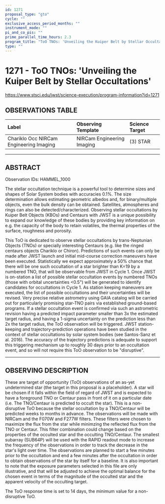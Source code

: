 ```yaml
---
id: 1271
proposal_type: "gto"
cycle: ""
exclusive_access_period_months: ""
instrument_mode: ""
pi_and_co_pis: ""
prime_parallel_time_hours: 2.3
program_title: "ToO TNOs: 'Unveiling the Kuiper Belt by Stellar Occultations'"
type: ""
---
```

# 1271 - ToO TNOs: 'Unveiling the Kuiper Belt by Stellar Occultations'
https://www.stsci.edu/jwst/science-execution/program-information?id=1271
## OBSERVATIONS TABLE
| Label                               | Observing Template             | Science Target |
| :---------------------------------- | :----------------------------- | :------------- |
| Chariklo Occ NIRCam Engineering Imaging | NIRCam Engineering Imaging | (3) STAR       |

---

## ABSTRACT

Observation IDs: HAMMEL_1000

The stellar occultation technique is a powerful tool to determine sizes and shapes of Solar System bodies with accuracies 0.1%. The size determination allows estimating geometric albedos and, for binary/multiple objects, even the bulk density can be obtained. Satellites, atmospheres and rings can also be detected/characterized. Observing stellar occultations by Kuiper Belt Objects (KBOs) and Centaurs with JWST is a unique possibility to expand our knowledge of these bodies by providing key information on e.g. the capacity of the body to retain volatiles, the thermal properties of the surface, roughness and porosity.

This ToO is dedicated to observe stellar occultations by trans-Neptunian Objects (TNOs) or specially interesting Centaurs (e.g. like the ringed centaurs objects Chariklo or Chiron). Predictions of such events can only be made after JWST launch and initial mid-course correction maneuvers have been executed. Statistically we expect approximately a 50% chance that there will be one such occultation of a star brighter than K=19 by a numbered TNO, that will be observable from JWST in Cycle 1. Once JWST is on-station a list of possible stellar occultation events by numbered TNOs (those with orbital uncertainties <0.5") will be generated to identify candidates for occultations in Cycle 1. As station keeping maneuvers are executed, the list of possible occultations and their uncertainties will be revised. Very precise relative astrometry using GAIA catalog will be carried out for particularly promising star-TNO pairs via established ground-based programs. If a stellar occultation event is confirmed via such an astrometric revision having a predicted impact parameter smaller than 3x the estimated target radius, and having a 1-sigma uncertainty on the prediction less than 2x the target radius, the ToO observation will be triggered. JWST station-keeping and trajectory-prediction operations have been studied in the context of stellar occultations by solar system bodies (see Santos-Sanz et al. 2016). The accuracy of the trajectory predictions is adequate to support this triggering mechanism up to roughly 30 days prior to an occultation event, and so will not require this ToO observation to be "disruptive".

---

## OBSERVING DESCRIPTION

These are target of opportunity (ToO) observations of an as-yet undetermined star (the target in this proposal is a placeholder). A star will be chosen if it falls within the field of regard of JWST and is expected to have a foreground TNO or Centaur pass in front of it on a particular date (i.e. The TNO/Centaur is predicted to occult the star). This is a non-disruptive ToO because the stellar occultation by a TNO/Centaur will be predicted weeks to months in advance. The observations will be made with NIRCam and the F070W and F277W filters. These filters were chosen to maximize the flux from the star while minimzing the reflected flux from the TNO or Centaur. This filter combination could change based on the properties of the occulted star and the occulting TNO/Centaur. The smallest subarray (SUB64P) will be used with the RAPID readout mode to increase the frequency of the observations in order to track the decrease in the star's light over time. The observations are planned to start a few minutes prior to the occultation and end a few minutes after the occultation in order to obtain observations of the star by itself for a baseline. It is also important to note that the exposure parameters selected in this file are only illustrative, and that will be adjusted to achieve the optimal balance for the chosen event in terms of the magnitude of the occulted star and the apparent velocity of the occulting target.

The ToO response time is set to 14 days, the minimum value for a non-disruptive ToO.